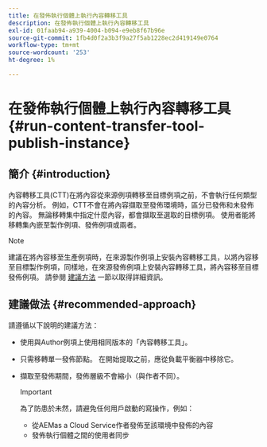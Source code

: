 ```yaml
---
title: 在發佈執行個體上執行內容轉移工具
description: 在發佈執行個體上執行內容轉移工具
exl-id: 01faab94-a939-4004-b094-e9eb8f67b96e
source-git-commit: 1fb4d0f2a3b3f9a27f5ab1228ec2d419149e0764
workflow-type: tm+mt
source-wordcount: '253'
ht-degree: 1%

---
```


# 在發佈執行個體上執行內容轉移工具 {#run-content-transfer-tool-publish-instance}

## 簡介 {#introduction}

內容轉移工具(CTT)在將內容從來源例項轉移至目標例項之前，不會執行任何類型的內容分析。 例如，CTT不會在將內容擷取至發佈環境時，區分已發佈和未發佈的內容。 無論移轉集中指定什麼內容，都會擷取至選取的目標例項。 使用者能將移轉集內嵌至製作例項、發佈例項或兩者。

>[!NOTE]
>建議在將內容移至生產例項時，在來源製作例項上安裝內容轉移工具，以將內容移至目標製作例項，同樣地，在來源發佈例項上安裝內容轉移工具，將內容移至目標發佈例項。 請參閱 [建議方法](#recommended-approach) 一節以取得詳細資訊。

## 建議做法 {#recommended-approach}

請遵循以下說明的建議方法：

* 使用與Author例項上使用相同版本的「內容轉移工具」。

* 只需移轉單一發佈節點。 在開始提取之前，應從負載平衡器中移除它。

* 擷取至發佈期間，發佈層級不會縮小（與作者不同）。

   >[!IMPORTANT]
   >為了防患於未然，請避免任何用戶啟動的寫操作，例如：
   > * 從AEMas a Cloud Service作者發佈至該環境中發佈的內容
   > * 發佈執行個體之間的使用者同步

